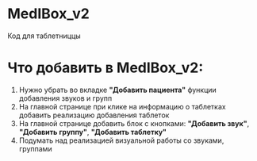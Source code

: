 # MedIBox_v2
Код для таблетниццы

# Что добавить в MedIBox_v2:
1. Нужно убрать во вкладке **"Добавить пациента"** функции добавления звуков и групп
2. На главной странице при клике на информацию о таблетках добавить реализацию добавления таблеток
3. На главной странице добавить блок с кнопками: **"Добавить звук"**, **"Добавить группу"**, **"Добавить таблетку"**
4. Подумать над реализацией визуальной работы со звуками, группами
